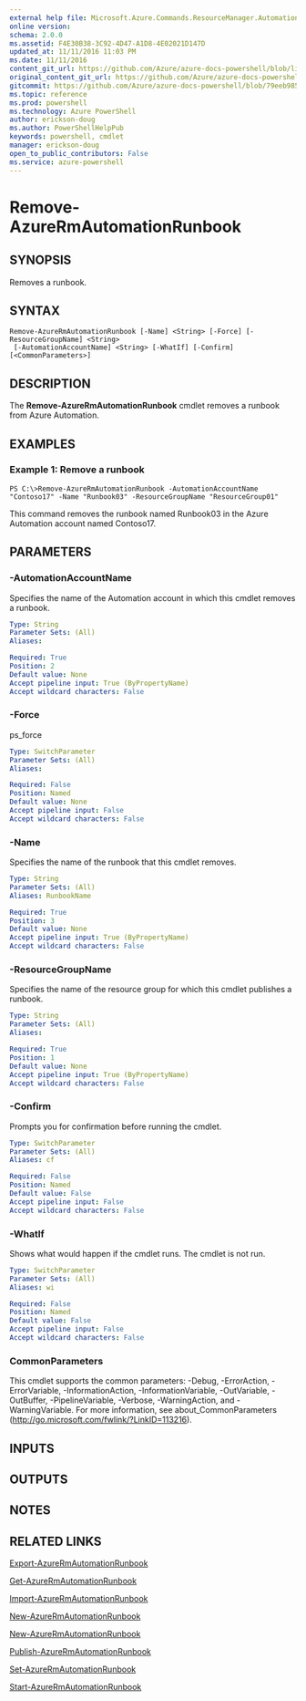 ```yaml
---
external help file: Microsoft.Azure.Commands.ResourceManager.Automation.dll-Help.xml
online version: 
schema: 2.0.0
ms.assetid: F4E30B38-3C92-4D47-A1D8-4E02021D147D
updated_at: 11/11/2016 11:03 PM
ms.date: 11/11/2016
content_git_url: https://github.com/Azure/azure-docs-powershell/blob/live/azureps-cmdlets-docs/ResourceManager/AzureRM.Automation/v2.2.0/Remove-AzureRMAutomationRunbook.md
original_content_git_url: https://github.com/Azure/azure-docs-powershell/blob/live/azureps-cmdlets-docs/ResourceManager/AzureRM.Automation/v2.2.0/Remove-AzureRMAutomationRunbook.md
gitcommit: https://github.com/Azure/azure-docs-powershell/blob/79eeb985ea480979357fb4695832a0c3d29a48bf/azureps-cmdlets-docs/ResourceManager/AzureRM.Automation/v2.2.0/Remove-AzureRMAutomationRunbook.md
ms.topic: reference
ms.prod: powershell
ms.technology: Azure PowerShell
author: erickson-doug
ms.author: PowerShellHelpPub
keywords: powershell, cmdlet
manager: erickson-doug
open_to_public_contributors: False
ms.service: azure-powershell
---
```


# Remove-AzureRmAutomationRunbook

## SYNOPSIS
Removes a runbook.

## SYNTAX

```
Remove-AzureRmAutomationRunbook [-Name] <String> [-Force] [-ResourceGroupName] <String>
 [-AutomationAccountName] <String> [-WhatIf] [-Confirm] [<CommonParameters>]
```

## DESCRIPTION
The **Remove-AzureRmAutomationRunbook** cmdlet removes a runbook from Azure Automation.

## EXAMPLES

### Example 1: Remove a runbook
```
PS C:\>Remove-AzureRmAutomationRunbook -AutomationAccountName "Contoso17" -Name "Runbook03" -ResourceGroupName "ResourceGroup01"
```

This command removes the runbook named Runbook03 in the Azure Automation account named Contoso17.

## PARAMETERS

### -AutomationAccountName
Specifies the name of the Automation account in which this cmdlet removes a runbook.

```yaml
Type: String
Parameter Sets: (All)
Aliases: 

Required: True
Position: 2
Default value: None
Accept pipeline input: True (ByPropertyName)
Accept wildcard characters: False
```

### -Force
ps_force

```yaml
Type: SwitchParameter
Parameter Sets: (All)
Aliases: 

Required: False
Position: Named
Default value: None
Accept pipeline input: False
Accept wildcard characters: False
```

### -Name
Specifies the name of the runbook that this cmdlet removes.

```yaml
Type: String
Parameter Sets: (All)
Aliases: RunbookName

Required: True
Position: 3
Default value: None
Accept pipeline input: True (ByPropertyName)
Accept wildcard characters: False
```

### -ResourceGroupName
Specifies the name of the resource group for which this cmdlet publishes a runbook.

```yaml
Type: String
Parameter Sets: (All)
Aliases: 

Required: True
Position: 1
Default value: None
Accept pipeline input: True (ByPropertyName)
Accept wildcard characters: False
```

### -Confirm
Prompts you for confirmation before running the cmdlet.

```yaml
Type: SwitchParameter
Parameter Sets: (All)
Aliases: cf

Required: False
Position: Named
Default value: False
Accept pipeline input: False
Accept wildcard characters: False
```

### -WhatIf
Shows what would happen if the cmdlet runs.
The cmdlet is not run.

```yaml
Type: SwitchParameter
Parameter Sets: (All)
Aliases: wi

Required: False
Position: Named
Default value: False
Accept pipeline input: False
Accept wildcard characters: False
```

### CommonParameters
This cmdlet supports the common parameters: -Debug, -ErrorAction, -ErrorVariable, -InformationAction, -InformationVariable, -OutVariable, -OutBuffer, -PipelineVariable, -Verbose, -WarningAction, and -WarningVariable. For more information, see about_CommonParameters (http://go.microsoft.com/fwlink/?LinkID=113216).

## INPUTS

## OUTPUTS

## NOTES

## RELATED LINKS

[Export-AzureRmAutomationRunbook](xref:ResourceManager/AzureRM.Automation/v2.2.0/Export-AzureRMAutomationRunbook.md)

[Get-AzureRmAutomationRunbook](xref:ResourceManager/AzureRM.Automation/v2.2.0/Get-AzureRMAutomationRunbook.md)

[Import-AzureRmAutomationRunbook](xref:ResourceManager/AzureRM.Automation/v2.2.0/Import-AzureRMAutomationRunbook.md)

[New-AzureRmAutomationRunbook](xref:ResourceManager/AzureRM.Automation/v2.2.0/New-AzureRMAutomationRunbook.md)

[New-AzureRmAutomationRunbook](xref:ResourceManager/AzureRM.Automation/v2.2.0/New-AzureRMAutomationRunbook.md)

[Publish-AzureRmAutomationRunbook](xref:ResourceManager/AzureRM.Automation/v2.2.0/Publish-AzureRMAutomationRunbook.md)

[Set-AzureRmAutomationRunbook](xref:ResourceManager/AzureRM.Automation/v2.2.0/Set-AzureRMAutomationRunbook.md)

[Start-AzureRmAutomationRunbook](xref:ResourceManager/AzureRM.Automation/v2.2.0/Start-AzureRMAutomationRunbook.md)


